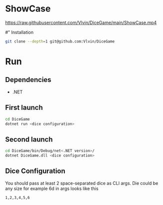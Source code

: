 # ShowCase
https://raw.githubusercontent.com/Vlvin/DiceGame/main/ShowCase.mp4


#" Installation
```sh
git clone --depth=1 git@github.com:Vlvin/DiceGame
```



# Run
## Dependencies
  - .NET

## First launch
```sh
cd DiceGame
dotnet run <dice configuration>
```
## Second launch 
```sh
cd DiceGame/bin/Debug/net<.NET version>/
dotnet DiceGame.dll <dice configuration>
```

## Dice Configuration
You should pass at least 2 space-separated dice as CLI args.
Die could be any size
for example 6d in args looks like this
```
1,2,3,4,5,6
```

